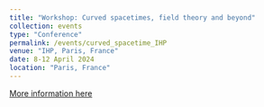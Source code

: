 ```yaml
---
title: "Workshop: Curved spacetimes, field theory and beyond"
collection: events
type: "Conference"
permalink: /events/curved_spacetime_IHP
venue: "IHP, Paris, France"
date: 8-12 April 2024
location: "Paris, France"
---
```


[More information here](https://indico.math.cnrs.fr/event/9487/)

